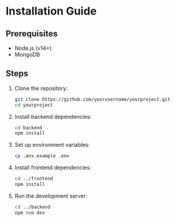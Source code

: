 # Installation Guide

## Prerequisites
- Node.js (v14+)
- MongoDB

## Steps

1. Clone the repository:
    ```bash
    git clone https://github.com/yourusername/yourproject.git
    cd yourproject
    ```

2. Install backend dependencies:
    ```bash
    cd backend
    npm install
    ```

3. Set up environment variables:
    ```bash
    cp .env.example .env
    ```

4. Install frontend dependencies:
    ```bash
    cd ../frontend
    npm install
    ```

5. Run the development server:
    ```bash
    cd ../backend
    npm run dev
    ```

